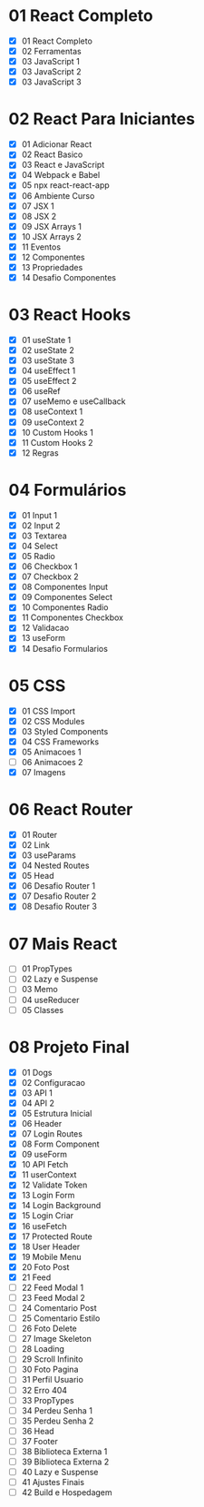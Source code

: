 # 01 React Completo

- [x] 01 React Completo
- [x] 02 Ferramentas
- [x] 03 JavaScript 1
- [x] 03 JavaScript 2
- [x] 03 JavaScript 3

# 02 React Para Iniciantes

- [x] 01 Adicionar React
- [x] 02 React Basico
- [x] 03 React e JavaScript
- [x] 04 Webpack e Babel
- [x] 05 npx react-react-app
- [x] 06 Ambiente Curso
- [x] 07 JSX 1
- [x] 08 JSX 2
- [x] 09 JSX Arrays 1
- [x] 10 JSX Arrays 2
- [x] 11 Eventos
- [x] 12 Componentes
- [x] 13 Propriedades
- [x] 14 Desafio Componentes

# 03 React Hooks

- [x] 01 useState 1
- [x] 02 useState 2
- [x] 03 useState 3
- [x] 04 useEffect 1
- [x] 05 useEffect 2
- [x] 06 useRef
- [x] 07 useMemo e useCallback
- [x] 08 useContext 1
- [x] 09 useContext 2
- [x] 10 Custom Hooks 1
- [x] 11 Custom Hooks 2
- [x] 12 Regras

# 04 Formulários

- [x] 01 Input 1
- [x] 02 Input 2
- [x] 03 Textarea
- [x] 04 Select
- [x] 05 Radio
- [x] 06 Checkbox 1
- [x] 07 Checkbox 2
- [x] 08 Componentes Input
- [x] 09 Componentes Select
- [x] 10 Componentes Radio
- [x] 11 Componentes Checkbox
- [x] 12 Validacao
- [x] 13 useForm
- [x] 14 Desafio Formularios

# 05 CSS

- [x] 01 CSS Import
- [x] 02 CSS Modules
- [x] 03 Styled Components
- [x] 04 CSS Frameworks
- [x] 05 Animacoes 1
- [ ] 06 Animacoes 2
- [x] 07 Imagens

# 06 React Router

- [x] 01 Router
- [x] 02 Link
- [x] 03 useParams
- [x] 04 Nested Routes
- [x] 05 Head
- [x] 06 Desafio Router 1
- [x] 07 Desafio Router 2
- [x] 08 Desafio Router 3

# 07 Mais React

- [ ] 01 PropTypes
- [ ] 02 Lazy e Suspense
- [ ] 03 Memo
- [ ] 04 useReducer
- [ ] 05 Classes

# 08 Projeto Final

- [x] 01 Dogs
- [x] 02 Configuracao
- [x] 03 API 1
- [x] 04 API 2
- [x] 05 Estrutura Inicial
- [x] 06 Header
- [x] 07 Login Routes
- [x] 08 Form Component
- [x] 09 useForm
- [x] 10 API Fetch
- [x] 11 userContext
- [x] 12 Validate Token  
- [x] 13 Login Form
- [x] 14 Login Background
- [x] 15 Login Criar
- [x] 16 useFetch
- [x] 17 Protected Route
- [x] 18 User Header
- [x] 19 Mobile Menu
- [x] 20 Foto Post
- [x] 21 Feed
- [ ] 22 Feed Modal 1
- [ ] 23 Feed Modal 2
- [ ] 24 Comentario Post
- [ ] 25 Comentario Estilo
- [ ] 26 Foto Delete
- [ ] 27 Image Skeleton
- [ ] 28 Loading
- [ ] 29 Scroll Infinito
- [ ] 30 Foto Pagina
- [ ] 31 Perfil Usuario
- [ ] 32 Erro 404
- [ ] 33 PropTypes
- [ ] 34 Perdeu Senha 1
- [ ] 35 Perdeu Senha 2
- [ ] 36 Head
- [ ] 37 Footer
- [ ] 38 Biblioteca Externa 1
- [ ] 39 Biblioteca Externa 2
- [ ] 40 Lazy e Suspense
- [ ] 41 Ajustes Finais
- [ ] 42 Build e Hospedagem

